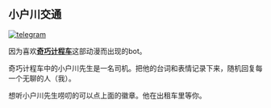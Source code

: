## 小户川交通
[![telegram](https://img.shields.io/badge/telegram-odd__taxi__bot-blueviolet)](https://t.me/odd_taxi_bot)

因为喜欢[**奇巧计程车**](https://movie.douban.com/subject/35332568/)这部动漫而出现的bot。

奇巧计程车中的小户川先生是一名司机。把他的台词和表情记录下来，随机回复每一个无聊的人（我）。

想听小户川先生唠叨的可以点上面的徽章。他在出租车里等你。